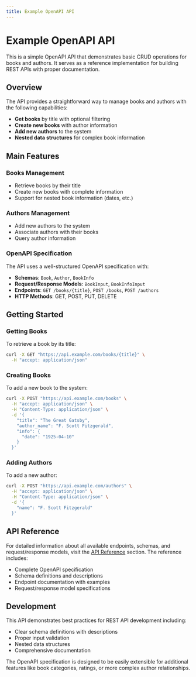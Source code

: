 ```yaml
---
title: Example OpenAPI API
---
```


# Example OpenAPI API

This is a simple OpenAPI API that demonstrates basic CRUD operations for books and authors. It serves as a reference implementation for building REST APIs with proper documentation.

## Overview

The API provides a straightforward way to manage books and authors with the following capabilities:

- **Get books** by title with optional filtering
- **Create new books** with author information
- **Add new authors** to the system
- **Nested data structures** for complex book information

## Main Features

### Books Management
- Retrieve books by their title
- Create new books with complete information
- Support for nested book information (dates, etc.)

### Authors Management  
- Add new authors to the system
- Associate authors with their books
- Query author information

### OpenAPI Specification
The API uses a well-structured OpenAPI specification with:
- **Schemas**: `Book`, `Author`, `BookInfo`
- **Request/Response Models**: `BookInput`, `BookInfoInput` 
- **Endpoints**: `GET /books/{title}`, `POST /books`, `POST /authors`
- **HTTP Methods**: GET, POST, PUT, DELETE

## Getting Started

### Getting Books
To retrieve a book by its title:

```bash
curl -X GET "https://api.example.com/books/{title}" \
  -H "accept: application/json"
```

### Creating Books
To add a new book to the system:

```bash
curl -X POST "https://api.example.com/books" \
  -H "accept: application/json" \
  -H "Content-Type: application/json" \
  -d '{
    "title": "The Great Gatsby",
    "author_name": "F. Scott Fitzgerald",
    "info": {
      "date": "1925-04-10"
    }
  }'
```

### Adding Authors
To add a new author:

```bash
curl -X POST "https://api.example.com/authors" \
  -H "accept: application/json" \
  -H "Content-Type: application/json" \
  -d '{
    "name": "F. Scott Fitzgerald"
  }'
```

## API Reference

For detailed information about all available endpoints, schemas, and request/response models, visit the [API Reference](/docs/api-reference) section. The reference includes:

- Complete OpenAPI specification
- Schema definitions and descriptions
- Endpoint documentation with examples
- Request/response model specifications

## Development

This API demonstrates best practices for REST API development including:
- Clear schema definitions with descriptions
- Proper input validation
- Nested data structures
- Comprehensive documentation

The OpenAPI specification is designed to be easily extensible for additional features like book categories, ratings, or more complex author relationships.